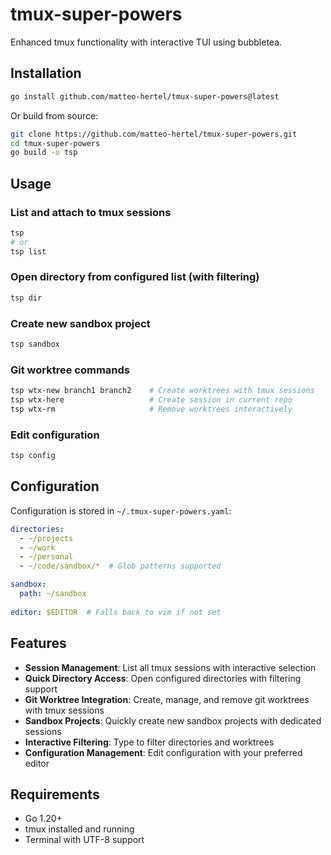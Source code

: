 # tmux-super-powers

Enhanced tmux functionality with interactive TUI using bubbletea.

## Installation

```bash
go install github.com/matteo-hertel/tmux-super-powers@latest
```

Or build from source:

```bash
git clone https://github.com/matteo-hertel/tmux-super-powers.git
cd tmux-super-powers
go build -o tsp
```

## Usage

### List and attach to tmux sessions
```bash
tsp
# or
tsp list
```

### Open directory from configured list (with filtering)
```bash
tsp dir
```

### Create new sandbox project
```bash
tsp sandbox
```

### Git worktree commands
```bash
tsp wtx-new branch1 branch2    # Create worktrees with tmux sessions
tsp wtx-here                   # Create session in current repo
tsp wtx-rm                     # Remove worktrees interactively
```

### Edit configuration
```bash
tsp config
```

## Configuration

Configuration is stored in `~/.tmux-super-powers.yaml`:

```yaml
directories:
  - ~/projects
  - ~/work
  - ~/personal
  - ~/code/sandbox/*  # Glob patterns supported

sandbox:
  path: ~/sandbox
  
editor: $EDITOR  # Falls back to vim if not set
```

## Features

- **Session Management**: List all tmux sessions with interactive selection
- **Quick Directory Access**: Open configured directories with filtering support
- **Git Worktree Integration**: Create, manage, and remove git worktrees with tmux sessions
- **Sandbox Projects**: Quickly create new sandbox projects with dedicated sessions
- **Interactive Filtering**: Type to filter directories and worktrees
- **Configuration Management**: Edit configuration with your preferred editor

## Requirements

- Go 1.20+
- tmux installed and running
- Terminal with UTF-8 support